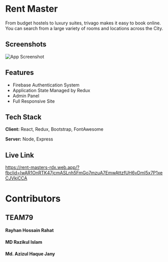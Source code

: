 
# Rent Master
From budget hostels to luxury suites, trivago makes it easy to book online. You can search from a large variety of rooms and locations across the City.

## Screenshots

![App Screenshot](https://i.imgur.com/mR1nSzN.png)

 
## Features

- Firebase Authentication System
- Application State Managed by Redux
- Admin Panel 
- Full Responsive Site

  
## Tech Stack

**Client:** React, Redux, Bootstrap, FontAwesome

**Server:** Node, Express

  
## Live Link

https://rent-masters-rdx.web.app/?fbclid=IwAR1OnRTK47jcmASLnh5FmGo7mzuA7EmwAttzfUH6vDmI5x7P1xeCJVkjCCA
 
# Contributors

## TEAM79
#### Rayhan Hossain Rahat
#### MD Razikul Islam
#### Md. Azizul Haque Jany
  
